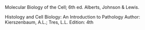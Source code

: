 Molecular Biology of the Cell; 6th ed. Alberts, Johnson & Lewis.

Histology and Cell Biology: An Introduction to Pathology Author: Kierszenbaum, A.L.; Tres, L.L.
Edition: 4th
